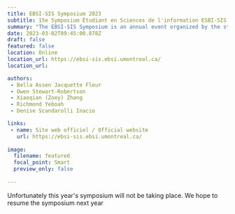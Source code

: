 ```yaml
---
title: EBSI-SIS Symposium 2023 
subtitle: 15e Symposium Étudiant en Sciences de l'information ESBI-SIS / 15th EBSI-SIS Student Symposium in Information Studies 
summary: "The EBSI-SIS Symposium is an annual event organized by the student of the École de bibliothéconomie et des sciences de l'information (Université de Montréal) and the School of Information Studies (McGill University)"
date: 2023-03-02T09:45:00.878Z
draft: false
featured: false
location: Online
location_url: https://ebsi-sis.ebsi.umontreal.ca/
location_url: 

authors:
 - Bella Assen Jacquette Fleur
 - Owen Stewart-Robertson
 - Xiaoqian (Zoey) Zhang
 - Richmond Yeboah
 - Denise Scandarolli Inacio

links:
 - name: Site web officiel / Official website
   url: https://ebsi-sis.ebsi.umontreal.ca/
   
image:
  filename: featured
  focal_point: Smart
  preview_only: false
 
---
```

Unfortunately this year's symposium will not be taking place. We hope to resume the symposium next year
